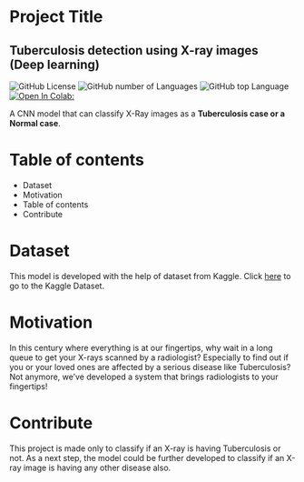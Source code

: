 <!-- <p align="center">
  <img src="https://github.com/jith4j/Tuberculosis-Classification/blob/main/logo/logo.gif" alt="banner">
</p> -->

# Project Title
## Tuberculosis detection using X-ray images (Deep learning)

<!-- Buttons -->
![GitHub License](https://img.shields.io/github/license/jith4j/Tuberculosis-Classification)
![GitHub number of Languages](https://img.shields.io/github/languages/count/jith4j/Tuberculosis-Classification)
![GitHub top Language](https://img.shields.io/github/languages/top/jith4j/Tuberculosis-Classification?color=orange)
[![Open In Colab: ](https://colab.research.google.com/assets/colab-badge.svg)](https://colab.research.google.com/github/jith4j/Tuberculosis-Classification/blob/main/Tuber_Classification.ipynb)


A CNN model that can classify X-Ray images as a <b>Tuberculosis case or a Normal case</b>.

# Table of contents

- Dataset
- Motivation
- Table of contents
- Contribute



# Dataset
This model is developed with the help of dataset from Kaggle.
Click [here](https://www.kaggle.com/tawsifurrahman/tuberculosis-tb-chest-xray-dataset) to go to the Kaggle Dataset. 

# Motivation
In this century where everything is at our fingertips, why wait in a long queue to get your X-rays scanned by a radiologist? Especially to find out if you or your loved ones are affected by a serious disease like Tuberculosis? Not anymore, we’ve developed a system that brings radiologists to your fingertips!



# Contribute

This project is made only to classify if an X-ray is having Tuberculosis or not. As a next step, the model could be further developed to classify if an X-ray image is having any other disease also.

